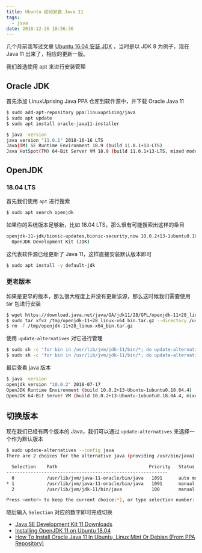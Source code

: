 ```yaml
---
title: Ubuntu 如何安装 Java 11
tags:
  - java
date: 2018-12-26 10:56:36
---
```



几个月前我写过文章 [Ubuntu 16.04 安装 JDK](/2018/06/19/ubuntu-install-jdk/) ，当时是以 JDK 8 为例子，现在 Java 11 出来了，相应的更新一版。

<!-- more --><!-- toc -->

我们首选使用 apt 来进行安装管理

## Oracle JDK

首先添加 LinuxUprising Java PPA 仓库到软件源中，并下载 Oracle Java 11

```bash
$ sudo add-apt-repository ppa:linuxuprising/java
$ sudo apt update
$ sudo apt install oracle-java11-installer
```

```bash
$ java -version
java version "11.0.1" 2018-10-16 LTS
Java(TM) SE Runtime Environment 18.9 (build 11.0.1+13-LTS)
Java HotSpot(TM) 64-Bit Server VM 18.9 (build 11.0.1+13-LTS, mixed mode)
```

## OpenJDK

### 18.04 LTS

首先我们使用 `apt` 进行搜索

```bash
$ sudo apt search openjdk
```

如果你的系统版本足够新，比如 18.04 LTS，那么很有可能搜索出这样的条目

```bash
openjdk-11-jdk/bionic-updates,bionic-security,now 10.0.2+13-1ubuntu0.18.04.4 amd64 [installed,automatic]
  OpenJDK Development Kit (JDK)
```

这代表软件源已经更新了 Java 11，这样直接安装默认版本即可

```bash
$ sudo apt install -y default-jdk
```

### 更老版本

如果是更早的版本，那么很大程度上并没有更新该源，那么这时候我们需要使用 tar 包进行安装

```bash
$ wget https://download.java.net/java/GA/jdk11/28/GPL/openjdk-11+28_linux-x64_bin.tar.gz -O /tmp/openjdk-11+28_linux-x64_bin.tar.gz
$ sudo tar xfvz /tmp/openjdk-11+28_linux-x64_bin.tar.gz --directory /usr/lib/jvm
$ rm -f /tmp/openjdk-11+28_linux-x64_bin.tar.gz
```

使用 `update-alternatives` 对它进行管理

```bash
$ sudo sh -c 'for bin in /usr/lib/jvm/jdk-11/bin/*; do update-alternatives --install /usr/bin/$(basename $bin) $(basename $bin) $bin 100; done'
$ sudo sh -c 'for bin in /usr/lib/jvm/jdk-11/bin/*; do update-alternatives --set $(basename $bin) $bin; done'
```

最后查看 java 版本

```bash
$ java -version
openjdk version "10.0.2" 2018-07-17
OpenJDK Runtime Environment (build 10.0.2+13-Ubuntu-1ubuntu0.18.04.4)
OpenJDK 64-Bit Server VM (build 10.0.2+13-Ubuntu-1ubuntu0.18.04.4, mixed mode)
```

## 切换版本

现在我们已经有两个版本的 Java，我们可以通过 `update-alternatives` 来选择一个作为默认版本

```bash
$ sudo update-alternatives --config java
There are 2 choices for the alternative java (providing /usr/bin/java).

  Selection    Path                                  Priority   Status
------------------------------------------------------------
  0            /usr/lib/jvm/java-11-oracle/bin/java   1091      auto mode
* 1            /usr/lib/jvm/java-11-oracle/bin/java   1091      manual mode
  2            /usr/lib/jvm/jdk-11/bin/java           100       manual mode

Press <enter> to keep the current choice[*], or type selection number:
```

随后输入 `Selection` 对应的数字即可完成切换

- [Java SE Development Kit 11 Downloads](https://www.oracle.com/technetwork/java/javase/downloads/jdk11-downloads-5066655.html)
- [Installing OpenJDK 11 on Ubuntu 18.04](https://dzone.com/articles/installing-openjdk-11-on-ubuntu-1804-for-real)
- [How To Install Oracle Java 11 In Ubuntu, Linux Mint Or Debian (From PPA Repository)](https://www.linuxuprising.com/2018/10/how-to-install-oracle-java-11-in-ubuntu.html)
